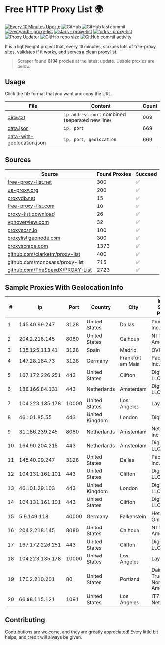 
# Free HTTP Proxy List 🌍

[![Every 10 Minutes Update](https://github.com/mertguvencli/http-proxy-list/actions/workflows/main.yml/badge.svg?branch=main)](https://github.com/mertguvencli/http-proxy-list/actions/workflows/main.yml)
![GitHub](https://img.shields.io/github/license/mertguvencli/http-proxy-list)
![GitHub last commit](https://img.shields.io/github/last-commit/mertguvencli/http-proxy-list)
[![zevtyardt - proxy-list](https://img.shields.io/static/v1?label=zevtyardt&message=proxy-list&color=blue&logo=github)](https://github.com/zevtyardt/proxy-list "Go to GitHub repo")
[![stars - proxy-list](https://img.shields.io/github/stars/zevtyardt/proxy-list?style=social)](https://github.com/zevtyardt/proxy-list)
[![forks - proxy-list](https://img.shields.io/github/forks/zevtyardt/proxy-list?style=social)](https://github.com/zevtyardt/proxy-list)
[![Proxy Updater](https://github.com/zevtyardt/proxy-list/workflows/Proxy%20Updater/badge.svg)](https://github.com/zevtyardt/proxy-list/actions?query=workflow:"Proxy+Updater")
![GitHub repo size](https://img.shields.io/github/repo-size/zevtyardt/proxy-list)
[![GitHub commit activity](https://img.shields.io/github/commit-activity/m/zevtyardt/proxy-list?logo=commits)](https://github.com/zevtyardt/proxy-list/commits/main)

It is a lightweight project that, every 10 minutes, scrapes lots of free-proxy sites, validates if it works, and serves a clean proxy list.

> Scraper found **6194** proxies at the latest update. Usable proxies are below.

## Usage

Click the file format that you want and copy the URL.

|File|Content|Count|
|----|-------|-----|
|[data.txt](https://raw.githubusercontent.com/mertguvencli/http-proxy-list/main/proxy-list/data.txt)|`ip_address:port` combined (seperated new line)|669|
|[data.json](https://raw.githubusercontent.com/mertguvencli/http-proxy-list/main/proxy-list/data.json)|`ip, port`|669|
|[data-with-geolocation.json](https://raw.githubusercontent.com/mertguvencli/http-proxy-list/main/proxy-list/data-with-geolocation.json)|`ip, port, geolocation`|669|

## Sources

|Source|Found Proxies|Succeed|
|------|-------------|-------|
|[free-proxy-list.net](https://free-proxy-list.net)|300|✅|
|[us-proxy.org](https://www.us-proxy.org)|200|✅|
|[proxydb.net](http://proxydb.net)|15|✅|
|[free-proxy-list.com](https://free-proxy-list.com/?page=&port=&type%5B%5D=http&type%5B%5D=https&up_time=0&search=Search)|10|✅|
|[proxy-list.download](https://www.proxy-list.download/HTTP)|26|✅|
|[vpnoverview.com](https://vpnoverview.com/privacy/anonymous-browsing/free-proxy-servers)|32|✅|
|[proxyscan.io](https://www.proxyscan.io)|100|✅|
|[proxylist.geonode.com](https://proxylist.geonode.com/api/proxy-list?limit=300&page=1&sort_by=lastChecked&sort_type=desc&protocols=http,https)|300|✅|
|[proxyscrape.com](https://api.proxyscrape.com/v2/?request=displayproxies&protocol=http&timeout=10000&country=all&ssl=all&anonymity=all)|1373|✅|
|[github.com/clarketm/proxy-list](https://raw.githubusercontent.com/clarketm/proxy-list/master/proxy-list-raw.txt)|400|✅|
|[github.com/monosans/proxy-list](https://raw.githubusercontent.com/monosans/proxy-list/main/proxies/http.txt)|715|✅|
|[github.com/TheSpeedX/PROXY-List](https://raw.githubusercontent.com/TheSpeedX/PROXY-List/master/http.txt)|2723|✅|


## Sample Proxies With Geolocation Info

|#|Ip|Port|Country|City|Internet Service Provider|
|-|--|----|-------|----|-------------------------|
|1|145.40.99.247|3128|United States|Dallas|Packet Host, Inc.|
|2|204.2.218.145|8080|United States|Calhoun|NTT America, Inc.|
|3|135.125.113.41|3128|Spain|Madrid|OVH SAS|
|4|147.28.184.73|3128|Germany|Frankfurt am Main|Packet Host, Inc.|
|5|167.172.226.251|443|United States|Clifton|DigitalOcean, LLC|
|6|188.166.84.131|443|Netherlands|Amsterdam|DigitalOcean, LLC|
|7|104.223.135.178|10000|United States|Los Angeles|LayerHost|
|8|46.101.85.55|443|United Kingdom|London|DigitalOcean|
|9|31.186.239.245|8080|Netherlands|Amsterdam|NetSkope Inc|
|10|164.90.204.215|443|Netherlands|Amsterdam|DigitalOcean, LLC|
|11|145.40.99.247|3128|United States|Dallas|Packet Host, Inc.|
|12|104.131.161.101|443|United States|Clifton|DigitalOcean, LLC|
|13|46.101.29.103|443|United Kingdom|London|DigitalOcean, LLC|
|14|104.131.161.101|443|United States|Clifton|DigitalOcean, LLC|
|15|5.9.149.118|40000|Germany|Falkenstein|Hetzner Online GmbH|
|16|204.2.218.145|8080|United States|Calhoun|NTT America, Inc.|
|17|167.172.226.251|443|United States|Clifton|DigitalOcean, LLC|
|18|104.223.135.178|10000|United States|Los Angeles|LayerHost|
|19|170.2.210.201|80|United States|Portland|Daimler Trucks of North America LLC|
|20|66.98.115.121|1091|United States|Los Angeles|IT7 Networks Inc|



## Contributing

Contributions are welcome, and they are greatly appreciated! Every
little bit helps, and credit will always be given.


